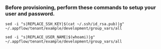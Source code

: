 ### Before provisioning, perform these commands to setup your user and password.

`sed -i "s|REPLACE_SSH_KEY|$(cat ~/.ssh/id_rsa.pub)|g" ~/.appflow/tenant/example/development/group_vars/all`

`sed -i "s|REPLACE_USER_NAME|$(whoami)|g" ~/.appflow/tenant/example/development/group_vars/all`


